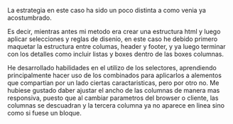 La estrategia en este caso ha sido un poco distinta a como venia ya acostumbrado.

Es decir, mientras antes mi metodo era crear una estructura html y luego aplicar selecciones y reglas de disenio, en este caso he debido primero maquetar la estructura entre columas, header y footer, y ya luego terminar con los detalles como incluir listas y boxes dentro de las boxes columnas.

He desarrollado habilidades en el utilizo de los selectores, aprendiendo principalmente hacer uso de los combinados para aplicarlos a alementos que compartian por un lado ciertas caractaristicas, pero por otro no.
Me hubiese gustado daber ajustar el ancho de las columnas de manera mas responsiva, puesto que al cambiar parametros del browser o cliente, las columnas se descuadran y la tercera columna ya no aparece en linea sino como si fuese un bloque.
